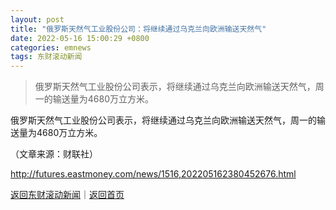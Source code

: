 ```yaml
---
layout: post
title: "俄罗斯天然气工业股份公司：将继续通过乌克兰向欧洲输送天然气"
date: 2022-05-16 15:00:29 +0800
categories: emnews
tags: 东财滚动新闻
---
```

> 俄罗斯天然气工业股份公司表示，将继续通过乌克兰向欧洲输送天然气，周一的输送量为4680万立方米。

<p>俄罗斯天然气工业股份公司表示，将继续通过乌克兰向欧洲输送天然气，周一的输送量为4680万立方米。</p><p></p><p class="em_media">（文章来源：财联社）</p>

<http://futures.eastmoney.com/news/1516,202205162380452676.html>

[返回东财滚动新闻](//finews.withounder.com/emnews/)｜[返回首页](//finews.withounder.com/)